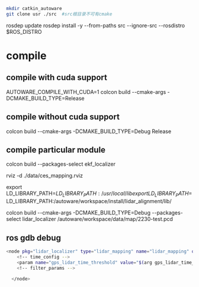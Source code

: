 ```sh
mkdir catkin_autoware
git clone usr ./src  #src根目录不可有cmake

```

rosdep update
rosdep install -y --from-paths src --ignore-src --rosdistro $ROS_DISTRO

# compile
## compile with cuda support
AUTOWARE_COMPILE_WITH_CUDA=1 colcon build --cmake-args -DCMAKE_BUILD_TYPE=Release

## compile without cuda support
colcon build --cmake-args -DCMAKE_BUILD_TYPE=Debug Release

## compile particular module
colcon build --packages-select ekf_localizer

rviz -d ./data/ces_mapping.rviz 


export LD_LIBRARY_PATH=$LD_LIBRARY_PATH:/usr/local/lib
export LD_LIBRARY_PATH=$LD_LIBRARY_PATH:/autoware/workspace/install/lidar_alignment/lib/

colcon build --cmake-args -DCMAKE_BUILD_TYPE=Debug --packages-select lidar_localizer
/autoware/workspace/data/map/2230-test.pcd

## ros gdb debug
```sh
<node pkg="lidar_localizer" type="lidar_mapping" name="lidar_mapping" output="screen" launch-prefix="xterm -e gdb -ex run --args" >
    <!-- time_config -->
    <param name="gps_lidar_time_threshold" value="$(arg gps_lidar_time_threshold)" />
    <!-- filter_params -->
    
  </node>
```